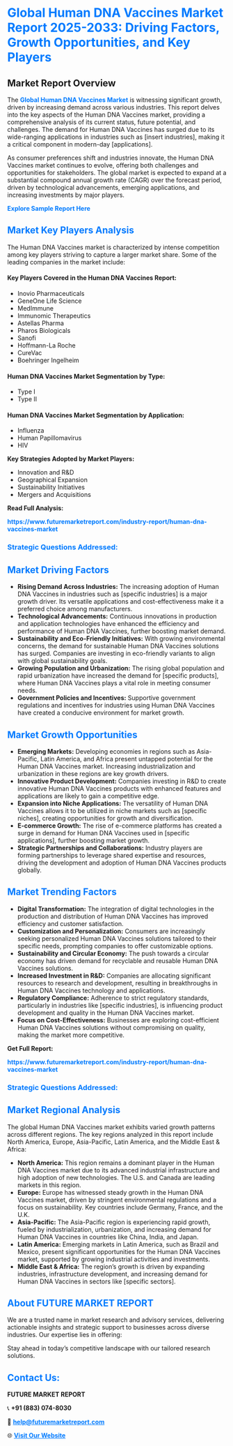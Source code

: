 <h1 style="color: #007BFF;">Global Human DNA Vaccines Market Report 2025-2033: Driving Factors, Growth Opportunities, and Key Players</h1>

<section id="overview">
<h2>Market Report Overview</h2>
<p>The <a href="https://www.futuremarketreport.com/industry-report/human-dna-vaccines-market" style="color: #007BFF; text-decoration: none;"><strong>Global Human DNA Vaccines Market</strong></a> is witnessing significant growth, driven by increasing demand across various industries. This report delves into the key aspects of the Human DNA Vaccines market, providing a comprehensive analysis of its current status, future potential, and challenges. The demand for Human DNA Vaccines has surged due to its wide-ranging applications in industries such as [insert industries], making it a critical component in modern-day [applications].</p>
<p>As consumer preferences shift and industries innovate, the Human DNA Vaccines market continues to evolve, offering both challenges and opportunities for stakeholders. The global market is expected to expand at a substantial compound annual growth rate (CAGR) over the forecast period, driven by technological advancements, emerging applications, and increasing investments by major players.</p>
</section>

<section id="overview">
<p><a href="https://www.futuremarketreport.com/request-sample/reportId=90482" style="color: #007BFF; text-decoration: none;"><strong>Explore Sample Report Here</strong></a></p>
</section>

<section id="key-players">
<h2 style="color: #007BFF;">Market Key Players Analysis</h2>
<p>The Human DNA Vaccines market is characterized by intense competition among key players striving to capture a larger market share. Some of the leading companies in the market include:</p>
<h4>Key Players Covered in the Human DNA Vaccines Report:</h4>
<ul><li>Inovio Pharmaceuticals</li><li>GeneOne Life Science</li><li>MedImmune</li><li>Immunomic Therapeutics</li><li>Astellas Pharma</li><li>Pharos Biologicals</li><li>Sanofi</li><li>Hoffmann-La Roche</li><li>CureVac</li><li>Boehringer Ingelheim</li></ul>
<h4>Human DNA Vaccines Market Segmentation by Type:</h4>
<ul><li>Type I</li><li>Type II</li></ul>

<h4>Human DNA Vaccines Market Segmentation by Application:</h4>
<ul><li>Influenza</li><li>Human Papillomavirus</li><li>HIV</li></ul>
<p><strong>Key Strategies Adopted by Market Players:</strong></p>
<ul>
<li>Innovation and R&D</li>
<li>Geographical Expansion</li>
<li>Sustainability Initiatives</li>
<li>Mergers and Acquisitions</li>
</ul>
</section>

<section>
<p><strong>Read Full Analysis: </strong></p><a href="https://www.futuremarketreport.com/industry-report/human-dna-vaccines-market" style="color: #007BFF; text-decoration: none;"><strong>https://www.futuremarketreport.com/industry-report/human-dna-vaccines-market</strong></a>
<h3 style="color: #007BFF;">Strategic Questions Addressed:</h3>
</section>

<section id="driving-factors">
<h2 style="color: #007BFF;">Market Driving Factors</h2>
<ul>
<li><strong>Rising Demand Across Industries:</strong> The increasing adoption of Human DNA Vaccines in industries such as [specific industries] is a major growth driver. Its versatile applications and cost-effectiveness make it a preferred choice among manufacturers.</li>
<li><strong>Technological Advancements:</strong> Continuous innovations in production and application technologies have enhanced the efficiency and performance of Human DNA Vaccines, further boosting market demand.</li>
<li><strong>Sustainability and Eco-Friendly Initiatives:</strong> With growing environmental concerns, the demand for sustainable Human DNA Vaccines solutions has surged. Companies are investing in eco-friendly variants to align with global sustainability goals.</li>
<li><strong>Growing Population and Urbanization:</strong> The rising global population and rapid urbanization have increased the demand for [specific products], where Human DNA Vaccines plays a vital role in meeting consumer needs.</li>
<li><strong>Government Policies and Incentives:</strong> Supportive government regulations and incentives for industries using Human DNA Vaccines have created a conducive environment for market growth.</li>
</ul>
</section>

<section id="growth-opportunities">
<h2 style="color: #007BFF;">Market Growth Opportunities</h2>
<ul>
<li><strong>Emerging Markets:</strong> Developing economies in regions such as Asia-Pacific, Latin America, and Africa present untapped potential for the Human DNA Vaccines market. Increasing industrialization and urbanization in these regions are key growth drivers.</li>
<li><strong>Innovative Product Development:</strong> Companies investing in R&D to create innovative Human DNA Vaccines products with enhanced features and applications are likely to gain a competitive edge.</li>
<li><strong>Expansion into Niche Applications:</strong> The versatility of Human DNA Vaccines allows it to be utilized in niche markets such as [specific niches], creating opportunities for growth and diversification.</li>
<li><strong>E-commerce Growth:</strong> The rise of e-commerce platforms has created a surge in demand for Human DNA Vaccines used in [specific applications], further boosting market growth.</li>
<li><strong>Strategic Partnerships and Collaborations:</strong> Industry players are forming partnerships to leverage shared expertise and resources, driving the development and adoption of Human DNA Vaccines products globally.</li>
</ul>
</section>

<section id="trending-factors">
<h2 style="color: #007BFF;">Market Trending Factors</h2>
<ul>
<li><strong>Digital Transformation:</strong> The integration of digital technologies in the production and distribution of Human DNA Vaccines has improved efficiency and customer satisfaction.</li>
<li><strong>Customization and Personalization:</strong> Consumers are increasingly seeking personalized Human DNA Vaccines solutions tailored to their specific needs, prompting companies to offer customizable options.</li>
<li><strong>Sustainability and Circular Economy:</strong> The push towards a circular economy has driven demand for recyclable and reusable Human DNA Vaccines solutions.</li>
<li><strong>Increased Investment in R&D:</strong> Companies are allocating significant resources to research and development, resulting in breakthroughs in Human DNA Vaccines technology and applications.</li>
<li><strong>Regulatory Compliance:</strong> Adherence to strict regulatory standards, particularly in industries like [specific industries], is influencing product development and quality in the Human DNA Vaccines market.</li>
<li><strong>Focus on Cost-Effectiveness:</strong> Businesses are exploring cost-efficient Human DNA Vaccines solutions without compromising on quality, making the market more competitive.</li>
</ul>
</section>

<section>
<p><strong>Get Full Report: </strong></p><a href="https://www.futuremarketreport.com/industry-report/human-dna-vaccines-market" style="color: #007BFF; text-decoration: none;"><strong>https://www.futuremarketreport.com/industry-report/human-dna-vaccines-market</strong></a>
<h3 style="color: #007BFF;">Strategic Questions Addressed:</h3>
</section>


<section id="regional-analysis">
<h2 style="color: #007BFF;">Market Regional Analysis</h2>
<p>The global Human DNA Vaccines market exhibits varied growth patterns across different regions. The key regions analyzed in this report include North America, Europe, Asia-Pacific, Latin America, and the Middle East & Africa:</p>
<ul>
<li><strong>North America:</strong> This region remains a dominant player in the Human DNA Vaccines market due to its advanced industrial infrastructure and high adoption of new technologies. The U.S. and Canada are leading markets in this region.</li>
<li><strong>Europe:</strong> Europe has witnessed steady growth in the Human DNA Vaccines market, driven by stringent environmental regulations and a focus on sustainability. Key countries include Germany, France, and the U.K.</li>
<li><strong>Asia-Pacific:</strong> The Asia-Pacific region is experiencing rapid growth, fueled by industrialization, urbanization, and increasing demand for Human DNA Vaccines in countries like China, India, and Japan.</li>
<li><strong>Latin America:</strong> Emerging markets in Latin America, such as Brazil and Mexico, present significant opportunities for the Human DNA Vaccines market, supported by growing industrial activities and investments.</li>
<li><strong>Middle East & Africa:</strong> The region’s growth is driven by expanding industries, infrastructure development, and increasing demand for Human DNA Vaccines in sectors like [specific sectors].</li>
</ul>
</section>

<footer>
<h2 style="color: #007BFF;">About FUTURE MARKET REPORT</h2>
<p>We are a trusted name in market research and advisory services, delivering actionable insights and strategic support to businesses across diverse industries. Our expertise lies in offering:</p>

<p>Stay ahead in today’s competitive landscape with our tailored research solutions.</p>

<h2 style="color: #007BFF;">Contact Us:</h2>
<p><strong>FUTURE MARKET REPORT</strong></p>
<p>📞 <strong>+91 (883) 074-8030</strong></p>
<p>📧 <strong><a href="mailto:help@futuremarketreport.com" style="color: #007BFF;">help@futuremarketreport.com</a></strong></p>
<p>🌐 <strong><a href="https://www.futuremarketreport.com/" style="color: #007BFF;">Visit Our Website</a></strong></p>
</footer>